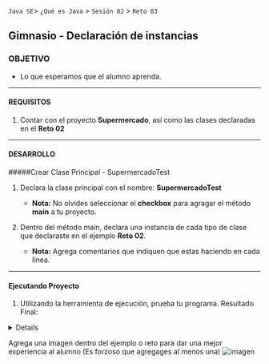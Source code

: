  

`Java SE`> `¿Qué es Java` > `Sesión 02` > `Reto 03`
	
## Gimnasio - Declaración de instancias

### OBJETIVO 

- Lo que esperamos que el alumno aprenda.

<hr> 

#### REQUISITOS 

1. Contar con el proyecto <b>Supermercado</b>, así como las clases declaradas en el <b>Reto 02</b>

<hr>

#### DESARROLLO

#####Crear Clase Principal - SupermercadoTest

1. Declara la clase principal con el nombre: <b>SupermercadoTest</b>

   - <b>Nota:</b> No olvides seleccionar el <b>checkbox</b> para agragar el método <b>main</b> a tu proyecto.

2. Dentro del método main, declara una instancia de cada tipo de clase que declaraste en el ejemplo <b>Reto 02</b>.

   - <b>Nota:</b> Agrega comentarios que indiquen que estas haciendo en cada línea.

<hr>

#### Ejecutando Proyecto

1. Utilizando la herramienta de ejecución, prueba tu programa. Resultado Final:
   


<details>

	<summary>Solucion</summary>
	<p> Agrega aqui la solucion</p>
	<p>Recuerda! escribe cada paso para desarrollar la solución del ejemplo o reto </p>
</details> 

Agrega una imagen dentro del ejemplo o reto para dar una mejor experiencia al alumno (Es forzoso que agregages al menos una) ![imagen](https://picsum.photos/200/300)

